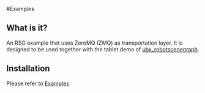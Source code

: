#Examples

What is it?
-----------
 
An RSG example that uses ZeroMQ (ZMQ) as transportation layer.
It is designed to be used together with the tablet demo of 
[ubx_robotscenegraph](https://github.com/blumenthal/ubx_robotscenegraph).

Installation
------------

Please refer to [Examples](../README.md)
 
